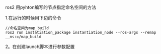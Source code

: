 ros2 用pyhton编写的节点指定命名空间的方法

1.在运行的时候用下边的命令

```
//命名空间为map_build
ros2 run instatiation_package instantiation_node --ros-args --remap __ns:=/map_build
```

2。在创建launch脚本进行参数配置
